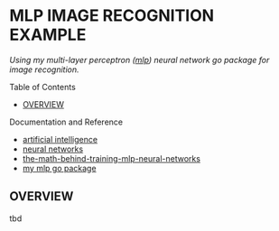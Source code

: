 # MLP IMAGE RECOGNITION EXAMPLE

_Using my multi-layer perceptron
([mlp](https://github.com/JeffDeCola/my-go-packages/tree/master/neural-networks/mlp))
neural network go package for image recognition._

Table of Contents

* [OVERVIEW](https://github.com/JeffDeCola/my-neural-networks/tree/main/mlp/mlp-image-recognition-example#overview)

Documentation and Reference

* [artificial intelligence](https://github.com/JeffDeCola/my-cheat-sheets/tree/master/software/development/software-architectures/artificial-intelligence/artificial-intelligence-cheat-sheet)
* [neural networks](https://github.com/JeffDeCola/my-cheat-sheets/tree/master/software/development/software-architectures/artificial-intelligence/artificial-intelligence-cheat-sheet/neural-networks.md)
* [the-math-behind-training-mlp-neural-networks](https://github.com/JeffDeCola/my-cheat-sheets/blob/master/software/development/software-architectures/artificial-intelligence/artificial-intelligence-cheat-sheet/the-math-behind-training-mlp-neural-networks.md)
* [my mlp go package](https://github.com/JeffDeCola/my-go-packages/tree/master/neural-networks/mlp)

## OVERVIEW

tbd
